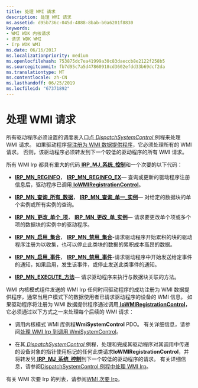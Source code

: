 ```yaml
---
title: 处理 WMI 请求
description: 处理 WMI 请求
ms.assetid: d95b736c-045d-4888-8bab-b0a6201f8830
keywords:
- WMI WDK 内核请求
- 请求 WDK WMI
- Irp WDK WMI
ms.date: 06/16/2017
ms.localizationpriority: medium
ms.openlocfilehash: 753875dc7ea41999a30c83daeccb8e2122f258b5
ms.sourcegitcommit: fb7d95c7a5d47860918cd3602efdd33b69dcf2da
ms.translationtype: MT
ms.contentlocale: zh-CN
ms.lasthandoff: 06/25/2019
ms.locfileid: "67371892"
---
```

# <a name="handling-wmi-requests"></a>处理 WMI 请求





所有驱动程序必须设置的调度表入口点[ *DispatchSystemControl* ](https://docs.microsoft.com/windows-hardware/drivers/ddi/content/wdm/nc-wdm-driver_dispatch)例程来处理 WMI 请求。 如果驱动程序[将注册为 WMI 数据提供程序](registering-as-a-wmi-data-provider.md)，它必须处理所有的 WMI 请求。 否则，该驱动程序必须转发到下一个较低的驱动程序的所有 WMI 请求。

所有 WMI Irp 都具有重大的代码[ **IRP\_MJ\_系统\_控制**](https://docs.microsoft.com/windows-hardware/drivers/kernel/irp-mj-system-control)和一个次要的以下代码：

-   [**IRP\_MN\_REGINFO**](irp-mn-reginfo.md)， [ **IRP\_MN\_REGINFO\_EX**](irp-mn-reginfo-ex.md)— 查询或更新的驱动程序注册信息后，驱动程序已调用[ **IoWMIRegistrationControl**](https://docs.microsoft.com/windows-hardware/drivers/ddi/content/wdm/nf-wdm-iowmiregistrationcontrol)。

-   [**IRP\_MN\_查询\_所有\_数据**](irp-mn-query-all-data.md)， [ **IRP\_MN\_查询\_单一\_实例**](irp-mn-query-single-instance.md)— 对给定的数据块的单个实例或所有实例的查询。

-   [**IRP\_MN\_更改\_单个\_项**](irp-mn-change-single-item.md)， [ **IRP\_MN\_更改\_单\_实例**](irp-mn-change-single-instance.md)— 请求要更改单个项或多个项的数据块的实例中的驱动程序。

-   [**IRP\_MN\_启用\_集合**](irp-mn-enable-collection.md)， [ **IRP\_MN\_禁用\_集合**](irp-mn-disable-collection.md)-请求驱动程序开始累积的块的驱动程序注册为以收集，也可以停止此类块的数据的累积成本高昂的数据。

-   [**IRP\_MN\_启用\_事件**](irp-mn-enable-events.md)， [ **IRP\_MN\_禁用\_事件**](irp-mn-disable-events.md)-请求驱动程序中开始发送给定事件的通知，如果启用，发生该事件，或停止发送此类事件的通知。

-   [**IRP\_MN\_EXECUTE\_方法**](irp-mn-execute-method.md)— 请求驱动程序来执行与数据块关联的方法。

WMI 内核模式组件发送的 WMI Irp 任何时间驱动程序的成功注册为 WMI 数据提供程序，通常当用户模式下的数据使用者已请求驱动程序的设备的 WMI 信息。 如果驱动程序将注册为 WMI 数据提供程序通过调用[ **IoWMIRegistrationControl**](https://docs.microsoft.com/windows-hardware/drivers/ddi/content/wdm/nf-wdm-iowmiregistrationcontrol)，它必须通过以下方式之一来处理每个后续的 WMI 请求：

-   调用内核模式 WMI 库例程**WmiSystemControl** PDO。 有关详细信息，请参阅[处理 WMI Irp 到调用 WmiSystemControl](calling-wmisystemcontrol-to-handle-wmi-irps.md)。

-   在其[ *DispatchSystemControl* ](https://docs.microsoft.com/windows-hardware/drivers/ddi/content/wdm/nc-wdm-driver_dispatch)例程，处理和完成其驱动程序对其调用中传递的设备对象的指针使用标记的任何此类请求**IoWMIRegistrationControl**，并将转发另[ **IRP\_MJ\_系统\_控制**](https://docs.microsoft.com/windows-hardware/drivers/kernel/irp-mj-system-control)到下一个较低的驱动程序的请求。 有关详细信息，请参阅[DispatchSystemControl 例程中处理 WMI Irp](processing-wmi-irps-in-a-dispatchsystemcontrol-routine.md)。

有关 WMI 次要 Irp 的列表，请参阅[WMI 次要 Irp](wmi-minor-irps.md)。 

 




